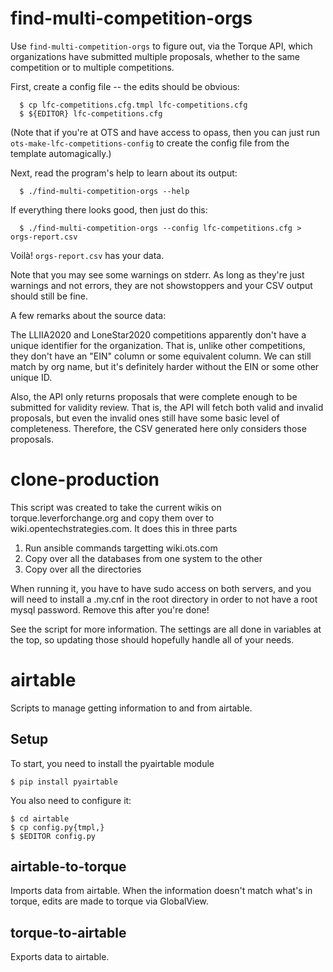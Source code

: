 # find-multi-competition-orgs

Use `find-multi-competition-orgs` to figure out, via the Torque API,
which organizations have submitted multiple proposals, whether to the
same competition or to multiple competitions.

First, create a config file -- the edits should be obvious:

      $ cp lfc-competitions.cfg.tmpl lfc-competitions.cfg
      $ ${EDITOR} lfc-competitions.cfg

(Note that if you're at OTS and have access to opass, then you can just
run `ots-make-lfc-competitions-config` to create the config file from
the template automagically.)

Next, read the program's help to learn about its output:

      $ ./find-multi-competition-orgs --help

If everything there looks good, then just do this:

      $ ./find-multi-competition-orgs --config lfc-competitions.cfg > orgs-report.csv

Voilà!  `orgs-report.csv` has your data.  

Note that you may see some warnings on stderr.  As long as they're
just warnings and not errors, they are not showstoppers and your CSV
output should still be fine.

A few remarks about the source data:

The LLIIA2020 and LoneStar2020 competitions apparently don't have a
unique identifier for the organization.  That is, unlike other
competitions, they don't have an "EIN" column or some equivalent
column.  We can still match by org name, but it's definitely harder
without the EIN or some other unique ID.

Also, the API only returns proposals that were complete enough to be
submitted for validity review.  That is, the API will fetch both valid
and invalid proposals, but even the invalid ones still have some basic
level of completeness.  Therefore, the CSV generated here only
considers those proposals.

# clone-production

This script was created to take the current wikis on torque.leverforchange.org
and copy them over to wiki.opentechstrategies.com.  It does this in three
parts

1. Run ansible commands targetting wiki.ots.com
2. Copy over all the databases from one system to the other
3. Copy over all the directories

When running it, you have to have sudo access on both servers, and you
will need to install a .my.cnf in the root directory in order to not have a
root mysql password.  Remove this after you're done!

See the script for more information.  The settings are all done in variables
at the top, so updating those should hopefully handle all of your needs.

# airtable

Scripts to manage getting information to and from airtable.

## Setup

To start, you need to install the pyairtable module

```
$ pip install pyairtable
```

You also need to configure it:

```
$ cd airtable
$ cp config.py{tmpl,}
$ $EDITOR config.py
```

## airtable-to-torque

Imports data from airtable.  When the information doesn't match what's in torque,
edits are made to torque via GlobalView.

## torque-to-airtable

Exports data to airtable.


